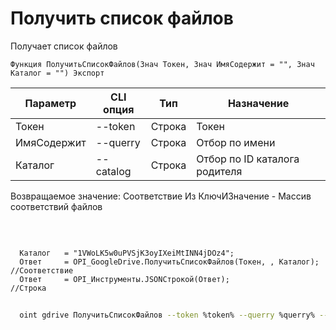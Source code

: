 ﻿---
sidebar_position: 3
---

# Получить список файлов
 Получает список файлов



`Функция ПолучитьСписокФайлов(Знач Токен, Знач ИмяСодержит = "", Знач Каталог = "") Экспорт`

  | Параметр | CLI опция | Тип | Назначение |
  |-|-|-|-|
  | Токен | --token | Строка | Токен |
  | ИмяСодержит | --querry | Строка | Отбор по имени |
  | Каталог | --catalog | Строка | Отбор по ID каталога родителя |

  
  Возвращаемое значение:   Соответствие Из КлючИЗначение - Массив соответствий файлов

<br/>




```bsl title="Пример кода"
  
  Каталог   = "1VWoLK5w0uPVSjK3oyIXeiMtINN4jDOz4";
  Ответ     = OPI_GoogleDrive.ПолучитьСписокФайлов(Токен, , Каталог);  //Соответствие
  Ответ     = OPI_Инструменты.JSONСтрокой(Ответ);                      //Строка
```



```sh title="Пример команды CLI"
    
  oint gdrive ПолучитьСписокФайлов --token %token% --querry %querry% --catalog "1VWoLK5w0uPVSjK3oyIXeiMtINN4jDOz4"

```

```json title="Результат"

```
